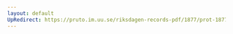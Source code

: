 ```yaml
---
layout: default
UpRedirect: https://pruto.im.uu.se/riksdagen-records-pdf/1877/prot-1877--fk--004/prot-1877--fk--004_006.pdf
---
```

